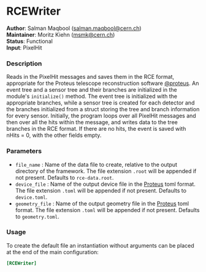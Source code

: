 <!--
SPDX-FileCopyrightText: 2017-2022 CERN and the Allpix Squared authors
SPDX-License-Identifier: CC-BY-4.0
-->

# RCEWriter
**Author**: Salman Maqbool (<salman.maqbool@cern.ch>)   
**Maintainer**: Moritz Kiehn (<msmk@cern.ch>)   
**Status**: Functional   
**Input**: PixelHit

### Description
Reads in the PixelHit messages and saves them in the RCE format, appropriate for the Proteus telescope reconstruction software [@proteus]. An event tree and a sensor tree and their branches are initialized in the module's `initialize()` method. The event tree is initialized with the appropriate branches, while a sensor tree is created for each detector and the branches initialized from a struct storing the tree and branch information for every sensor. Initially, the program loops over all PixelHit messages and then over all the hits within the message, and writes data to the tree branches in the RCE format. If there are no hits, the event is saved with nHits = 0, with the other fields empty.

### Parameters
* `file_name` : Name of the data file to create, relative to the output directory of the framework. The file extension `.root` will be appended if not present. Defaults to `rce-data.root`.
* `device_file` : Name of the output device file in the [Proteus][@proteus] toml format. The file extension `.toml` will be appended if not present. Defaults to `device.toml`.
* `geometry_file` : Name of the output geometry file in the [Proteus][@proteus] toml format. The file extension `.toml` will be appended if not present. Defaults to `geometry.toml`.

### Usage
To create the default file an instantiation without arguments can be placed at the end of the main configuration:

```ini
[RCEWriter]
```

[@proteus]: https://gitlab.cern.ch/proteus/proteus
